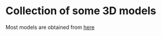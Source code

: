 # Collection of some 3D models

Most models are obtained from [here](https://people.sc.fsu.edu/~jburkardt/data/)
